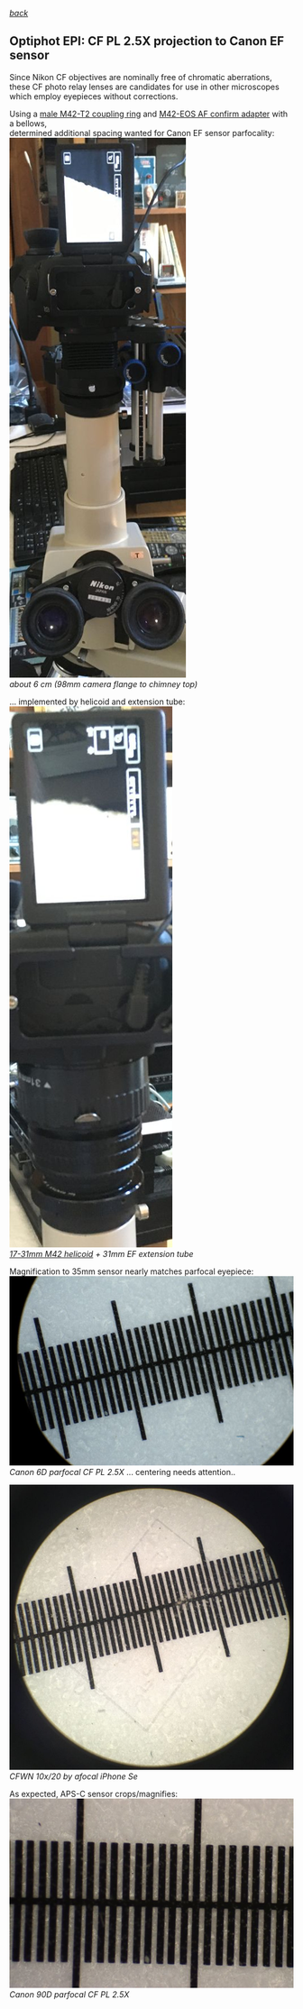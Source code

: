  *[back](photo)*
## Optiphot EPI: CF PL 2.5X projection to Canon EF sensor  
Since Nikon CF objectives are nominally free of chromatic aberrations,  
these CF photo relay lenses are candidates for use in other microscopes 
which employ eyepieces without corrections.  

Using a [male M42-T2 coupling ring](https://www.amazon.com/dp/B0813MTZ2P)
and [M42-EOS AF confirm adapter](https://www.amazon.com/dp/B09KRVWR4B) with a bellows,  
determined additional spacing wanted for Canon EF sensor parfocality:  
![6cm bellows](bellows.jpg)  
*about 6 cm (98mm camera flange to chimney top)*  

... implemented by helicoid and extension tube:  
![17-31mm helicoid + 31mm EF extension](helicoid.jpg)  
*[17-31mm M42 helicoid](https://www.ebay.com/itm/282400567548) + 31mm EF extension tube*  

Magnification to 35mm sensor nearly matches parfocal eyepiece:  
![Canon 6D parfocal CF PL 2.5X](Cal6D2.5X.jpg)  
*Canon 6D parfocal CF PL 2.5X*
... centering needs attention..

![CFWN 10x/20 by iPhone Se](AfocalEPIscale.jpg)  
*CFWN 10x/20 by afocal iPhone Se*  

As expected, APS-C sensor crops/magnifies:
![Canon 90D parfocal CF PL 2.5X](Cal90D2.5X.jpg)  
*Canon 90D parfocal CF PL 2.5X*  
